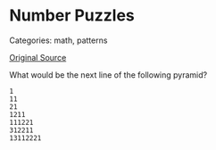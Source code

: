 # Number Puzzles
Categories: math, patterns

[Original Source](https://mindbenderpuzzles.wordpress.com/category/hard/logic-hard/)

What would be the next line of the following pyramid?
```
1
11
21
1211
111221
312211
13112221
```
